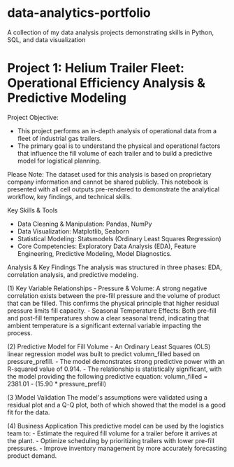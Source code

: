 # data-analytics-portfolio
A collection of my data analysis projects demonstrating skills in Python, SQL, and data visualization



# Project 1: Helium Trailer Fleet: Operational Efficiency Analysis & Predictive Modeling

Project Objective:
 - This project performs an in-depth analysis of operational data from a fleet of industrial gas trailers.
 - The primary goal is to understand the physical and operational factors that influence the fill volume of each trailer and to build a predictive 
   model for logistical planning.

Please Note: The dataset used for this analysis is based on proprietary company information and cannot be shared publicly. This notebook is presented 
with all cell outputs pre-rendered to demonstrate the analytical workflow, key findings, and technical skills.

Key Skills & Tools
-   Data Cleaning & Manipulation: Pandas, NumPy
-   Data Visualization: Matplotlib, Seaborn
-   Statistical Modeling: Statsmodels (Ordinary Least Squares Regression)
-   Core Competencies: Exploratory Data Analysis (EDA), Feature Engineering, Predictive Modeling, Model Diagnostics.

Analysis & Key Findings
The analysis was structured in three phases: EDA, correlation analysis, and predictive modeling.

(1) Key Variable Relationships
     - Pressure & Volume: A strong negative correlation exists between the pre-fill pressure and the volume of product that can be filled. This 
       confirms the physical principle that higher residual pressure limits fill capacity.
     - Seasonal Temperature Effects: Both pre-fill and post-fill temperatures show a clear seasonal trend, indicating that ambient temperature is a 
       significant external variable impacting the process.

(2) Predictive Model for Fill Volume
     - An Ordinary Least Squares (OLS) linear regression model was built to predict volumn_filled based on pressure_prefill.
     - The model demonstrates strong predictive power with an R-squared value of 0.914.
     - The relationship is statistically significant, with the model providing the following predictive equation:
       volumn_filled = 2381.01 - (15.90 * pressure_prefill)

(3 )Model Validation
    The model's assumptions were validated using a residual plot and a Q-Q plot, both of which showed that the model is a good fit for the data.
  
(4) Business Application
    This predictive model can be used by the logistics team to:
     - Estimate the required fill volume for a trailer before it arrives at the plant.
     - Optimize scheduling by prioritizing trailers with lower pre-fill pressures.
     - Improve inventory management by more accurately forecasting product demand.
   
